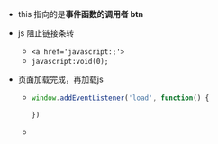 - this 指向的是**事件函数的调用者 btn**

-    js 阻止链接条转
     -    `<a href='javascript:;'>`
     -    `javascript:void(0);`
     
- 页面加载完成，再加载js

  - ```js
    window.addEventListener('load', function() {
        
    })
    ```

  -    

